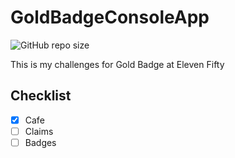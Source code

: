 # GoldBadgeConsoleApp
![GitHub repo size](https://img.shields.io/github/repo-size/JezzyDeves/GoldBadgeConsoleApp?color=%238c9ccf)

This is my challenges for Gold Badge at Eleven Fifty
## Checklist
- [x] Cafe
- [ ] Claims
- [ ] Badges
